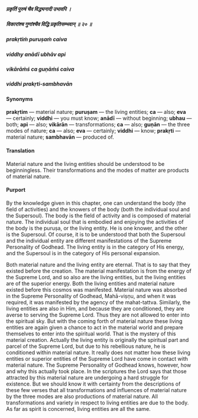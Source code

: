 ##### प्रकृतिं पुरुषं चैव विद्ध्यनादी उभावपि ।
##### विकारांश्च गुणांश्चैव विद्धि प्रकृतिसम्भवान् ॥ २० ॥

##### prakṛtiṁ puruṣaṁ caiva
##### viddhy anādī ubhāv api
##### vikārāṁś ca guṇāṁś caiva
##### viddhi prakṛti-sambhavān

#### Synonyms

**prakṛtim** — material nature; **puruṣam** — the living entities; **ca** — also; **eva** — certainly; **viddhi** — you must know; **anādī** — without beginning; **ubhau** — both; **api** — also; **vikārān** — transformations; **ca** — also; **guṇān** — the three modes of nature; **ca** — also; **eva** — certainly; **viddhi** — know; **prakṛti** — material nature; **sambhavān** — produced of.

#### Translation

Material nature and the living entities should be understood to be beginningless. Their transformations and the modes of matter are products of material nature.

#### Purport

By the knowledge given in this chapter, one can understand the body (the field of activities) and the knowers of the body (both the individual soul and the Supersoul). The body is the field of activity and is composed of material nature. The individual soul that is embodied and enjoying the activities of the body is the puruṣa, or the living entity. He is one knower, and the other is the Supersoul. Of course, it is to be understood that both the Supersoul and the individual entity are different manifestations of the Supreme Personality of Godhead. The living entity is in the category of His energy, and the Supersoul is in the category of His personal expansion.

Both material nature and the living entity are eternal. That is to say that they existed before the creation. The material manifestation is from the energy of the Supreme Lord, and so also are the living entities, but the living entities are of the superior energy. Both the living entities and material nature existed before this cosmos was manifested. Material nature was absorbed in the Supreme Personality of Godhead, Mahā-viṣṇu, and when it was required, it was manifested by the agency of the mahat-tattva. Similarly, the living entities are also in Him, and because they are conditioned, they are averse to serving the Supreme Lord. Thus they are not allowed to enter into the spiritual sky. But with the coming forth of material nature these living entities are again given a chance to act in the material world and prepare themselves to enter into the spiritual world. That is the mystery of this material creation. Actually the living entity is originally the spiritual part and parcel of the Supreme Lord, but due to his rebellious nature, he is conditioned within material nature. It really does not matter how these living entities or superior entities of the Supreme Lord have come in contact with material nature. The Supreme Personality of Godhead knows, however, how and why this actually took place. In the scriptures the Lord says that those attracted by this material nature are undergoing a hard struggle for existence. But we should know it with certainty from the descriptions of these few verses that all transformations and influences of material nature by the three modes are also productions of material nature. All transformations and variety in respect to living entities are due to the body. As far as spirit is concerned, living entities are all the same.